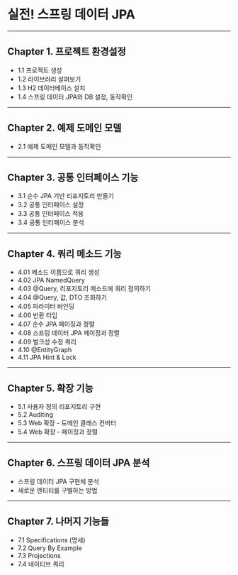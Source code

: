 
# 실전! 스프링 데이터 JPA

---

## Chapter 1. 프로젝트 환경설정
- 1.1 프로젝트 생성
- 1.2 라이브러리 살펴보기
- 1.3 H2 데이터베이스 설치
- 1.4 스프링 데이터 JPA와 DB 설정, 동작확인

---

## Chapter 2. 예제 도메인 모델
- 2.1 예제 도메인 모델과 동작확인 

---

## Chapter 3. 공통 인터페이스 기능
- 3.1 순수 JPA 기반 리포지토리 만들기
- 3.2 공통 인터페이스 설정
- 3.3 공통 인터페이스 적용
- 3.4 공통 인터페이스 분석

---

## Chapter 4. 쿼리 메소드 기능
- 4.01 메소드 이름으로 쿼리 생성
- 4.02 JPA NamedQuery
- 4.03 @Query, 리포지토리 메소드에 쿼리 정의하기
- 4.04 @Query, 값, DTO 조회하기
- 4.05 파라미터 바인딩
- 4.06 반환 타입
- 4.07 순수 JPA 페이징과 정렬
- 4.08 스프링 데이터 JPA 페이징과 정렬 
- 4.09 벌크성 수정 쿼리
- 4.10 @EntityGraph
- 4.11 JPA Hint & Lock

---

## Chapter 5. 확장 기능
- 5.1 사용자 정의 리포지토리 구현
- 5.2 Auditing
- 5.3 Web 확장 - 도메인 클래스 컨버터
- 5.4 Web 확장 - 페이징과 정렬

---

## Chapter 6. 스프링 데이터 JPA 분석
- 스프링 데이터 JPA 구현체 분석
- 새로운 엔티티를 구별하는 방법

---

## Chapter 7. 나머지 기능들
- 7.1 Specifications (명세)
- 7.2 Query By Example
- 7.3 Projections
- 7.4 네이티브 쿼리
